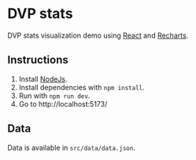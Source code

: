 # DVP stats

DVP stats visualization demo using [React](https://react.dev/) and [Recharts](https://recharts.org/en-US/).

## Instructions

1. Install [NodeJs](https://nodejs.org/en).
2. Install dependencies with `npm install`.
3. Run with `npm run dev`.
4. Go to http://localhost:5173/

## Data

Data is available in `src/data/data.json`.
